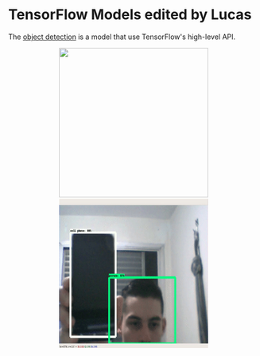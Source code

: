 # TensorFlow Models edited by Lucas


The [object detection](research/object_detection) is a model that use TensorFlow's high-level API.

<p align="center">
  <img src="research/object_detection/g3doc/img/video-detection.gif" width=300 height=300>
  <img src="research/object_detection/g3doc/img/object_detection.gif" width=300 height=300>
</p>